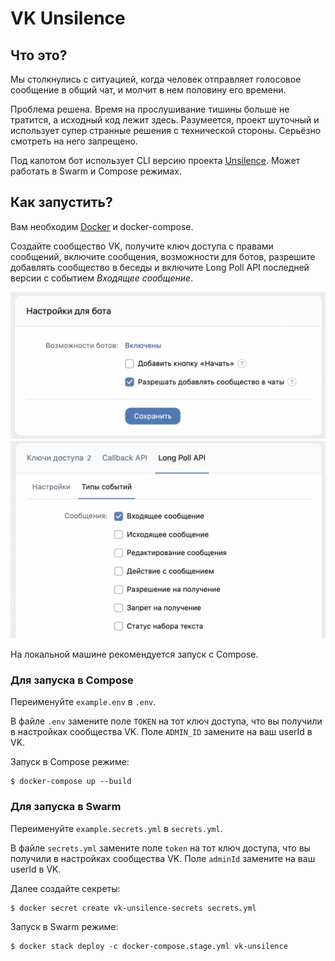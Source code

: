 # VK Unsilence

## Что это?
Мы столкнулись с ситуацией, когда человек отправляет голосовое сообщение
в общий чат, и молчит в нем половину его времени.

Проблема решена. Время на прослушивание тишины больше не тратится, а исходный
код лежит здесь. Разумеется, проект шуточный и использует супер странные решения с
технической стороны. Серьёзно смотреть на него запрещено.


Под капотом бот использует CLI версию проекта [Unsilence](https://github.com/lagmoellertim/unsilence).
Может работать в Swarm и Compose режимах.

## Как запустить?

Вам необходим [Docker](https://docs.docker.com/get-docker/) и docker-compose.

Создайте сообщество VK, получите ключ доступа с правами сообщений, включите сообщения, возможности для 
ботов, разрешите добавлять сообщество в беседы и включите Long Poll API последней версии с событием
*Входящее сообщение*.

![](./assets/screenshot1.png)
![](./assets/screenshot2.png)

На локальной машине рекомендуется запуск с Compose.

### Для запуска в Compose

Переименуйте `example.env` в `.env`.

В файле `.env` замените поле `TOKEN` на тот ключ доступа, что вы получили в настройках сообщества VK.
Поле `ADMIN_ID` замените на ваш userId в VK.

Запуск в Compose режиме:
```shell
$ docker-compose up --build
```

### Для запуска в Swarm

Переименуйте `example.secrets.yml` в `secrets.yml`.

В файле `secrets.yml` замените поле `token` на тот ключ доступа, что вы получили в настройках сообщества VK. 
Поле `adminId` замените на ваш userId в VK.

Далее создайте секреты:
```shell
$ docker secret create vk-unsilence-secrets secrets.yml
```

Запуск в Swarm режиме:
```shell
$ docker stack deploy -c docker-compose.stage.yml vk-unsilence
```
